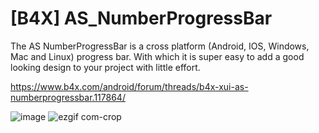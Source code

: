# [B4X] AS_NumberProgressBar
The AS NumberProgressBar is a cross platform (Android, IOS, Windows, Mac and Linux) progress bar. With which it is super easy to add a good looking design to your project with little effort.

https://www.b4x.com/android/forum/threads/b4x-xui-as-numberprogressbar.117864/

![image](https://github.com/StolteX/AS_NumberProgressBar/assets/79589469/a87c37b5-d93a-416f-ae06-b094f7f406d5)
![ezgif com-crop](https://github.com/StolteX/AS_NumberProgressBar/assets/79589469/62ecfbcb-f4b6-47ec-8290-93a7d149b468)
